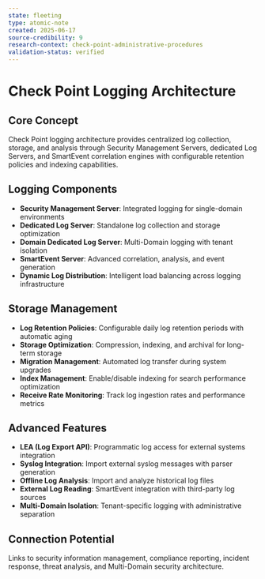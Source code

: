 ```yaml
---
state: fleeting
type: atomic-note
created: 2025-06-17
source-credibility: 9
research-context: check-point-administrative-procedures
validation-status: verified
---
```


# Check Point Logging Architecture

## Core Concept
Check Point logging architecture provides centralized log collection, storage, and analysis through Security Management Servers, dedicated Log Servers, and SmartEvent correlation engines with configurable retention policies and indexing capabilities.

## Logging Components
- **Security Management Server**: Integrated logging for single-domain environments
- **Dedicated Log Server**: Standalone log collection and storage optimization
- **Domain Dedicated Log Server**: Multi-Domain logging with tenant isolation
- **SmartEvent Server**: Advanced correlation, analysis, and event generation
- **Dynamic Log Distribution**: Intelligent load balancing across logging infrastructure

## Storage Management
- **Log Retention Policies**: Configurable daily log retention periods with automatic aging
- **Storage Optimization**: Compression, indexing, and archival for long-term storage
- **Migration Management**: Automated log transfer during system upgrades
- **Index Management**: Enable/disable indexing for search performance optimization
- **Receive Rate Monitoring**: Track log ingestion rates and performance metrics

## Advanced Features
- **LEA (Log Export API)**: Programmatic log access for external systems integration
- **Syslog Integration**: Import external syslog messages with parser generation
- **Offline Log Analysis**: Import and analyze historical log files
- **External Log Reading**: SmartEvent integration with third-party log sources
- **Multi-Domain Isolation**: Tenant-specific logging with administrative separation

## Connection Potential
Links to security information management, compliance reporting, incident response, threat analysis, and Multi-Domain security architecture.